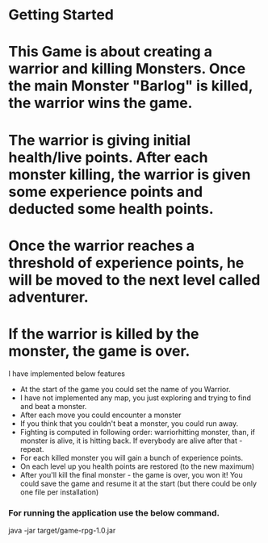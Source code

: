 # Getting Started

# This Game is about creating a warrior and killing Monsters. Once the main Monster "Barlog" is killed, the warrior wins the game.
# The warrior is giving initial health/live points. After each monster killing, the warrior is given some experience points and deducted some health points.
# Once the warrior reaches a threshold of experience points, he will be moved to the next level called adventurer.
# If the warrior is killed by the monster, the game is over.

I have implemented below features
- At the start of the game you could set the name of you Warrior. 
- I have not implemented any map, you just exploring and trying to find and beat a monster.
- After each move you could encounter a monster
- If you think that you couldn't beat a monster, you could run away.
- Fighting is computed in following order: warriorhitting monster, than, if monster is alive, it is hitting back. If everybody are alive after that - repeat.
- For each killed monster you will gain a bunch of experience points.
- On each level up you health points are restored (to the new maximum)
- After you'll kill the final monster - the game is over, you won it!
You could save the game and resume it at the start (but there could be only one file per installation)

### For running the application use the below command.

java -jar target/game-rpg-1.0.jar


